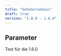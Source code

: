 ```yaml
---
title: "GeheGeradeaus"
draft: true
version: "1.0.0 - 1.6.0"
---
```


## Parameter

Test für die 1.6.0   
